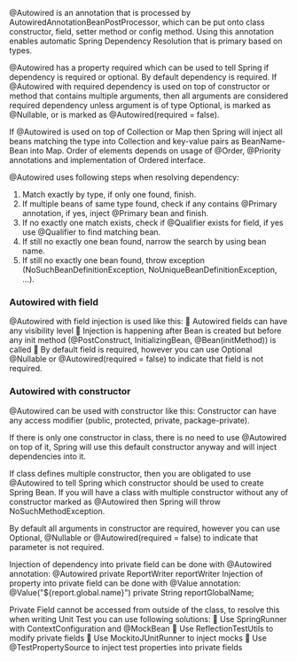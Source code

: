 @Autowired is an annotation that is processed by AutowiredAnnotationBeanPostProcessor, which can be put onto class constructor, field, setter method or config method. Using this annotation enables automatic Spring Dependency Resolution that is primary based on types.

@Autowired has a property required which can be used to tell Spring if dependency is required or optional. By default dependency is required. If @Autowired with required dependency is used on top
of constructor or method that contains multiple arguments, then all arguments are considered required dependency unless argument is of type Optional, is marked as @Nullable, or is marked as
@Autowired(required = false).

If @Autowired is used on top of Collection or Map then Spring will inject all beans matching the type into Collection and key-value pairs as BeanName-Bean into Map. Order of elements depends on
usage of @Order, @Priority annotations and implementation of Ordered interface.

@Autowired uses following steps when resolving dependency:
1. Match exactly by type, if only one found, finish.
2. If multiple beans of same type found, check if any contains  @Primary annotation, if yes, inject
@Primary bean and finish.
3. If no exactly one match exists, check if @Qualifier exists for field, if yes use @Qualifier to
find matching bean.
4. If still no exactly one bean found, narrow the search by using bean name.
5. If still no exactly one bean found, throw exception (NoSuchBeanDefinitionException,
NoUniqueBeanDefinitionException, …).

### Autowired with field
@Autowired with field injection is used like this:
     Autowired fields can have any visibility level
     Injection is happening after Bean is created but before any init method (@PostConstruct,
    InitializingBean, @Bean(initMethod)) is called
     By default field is required, however you can use Optional @Nullable or @Autowired(required = false) to indicate that field is not required.

### Autowired with constructor
@Autowired can be used with constructor like this:
Constructor can have any access modifier (public, protected, private, package-private).

If there is only one constructor in class, there is no need to use @Autowired on top of it, Spring will use this default constructor anyway and will inject dependencies into it.

If class defines multiple constructor, then you are obligated to use @Autowired to tell Spring which constructor should be used to create Spring Bean. If you will have a class with multiple constructor
without any of constructor marked as @Autowired then Spring will throw NoSuchMethodException.

By default all arguments in constructor are required, however you can use Optional, @Nullable or @Autowired(required = false) to indicate that parameter is not required.

Injection of dependency into private field can be done with @Autowired annotation:
    @Autowired
    private ReportWriter reportWriter
Injection of property into private field can be done with @Value annotation:
    @Value("${report.global.name}")
    private String reportGlobalName;



Private Field cannot be accessed from outside of the class, to resolve this when writing Unit Test you can
use following solutions:
     Use SpringRunner with ContextConfiguration and @MockBean
     Use ReflectionTestUtils to modify private fields
     Use MockitoJUnitRunner to inject mocks
     Use @TestPropertySource to inject test properties into private fields


